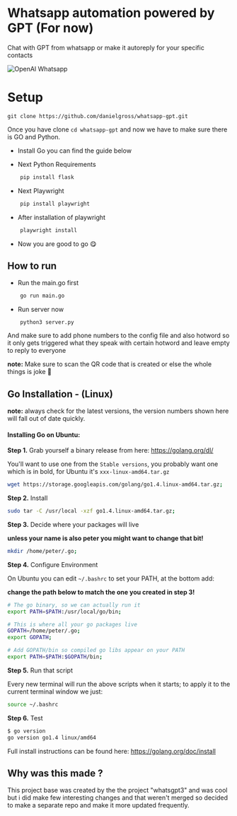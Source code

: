 # Whatsapp automation powered by GPT (For now)

Chat with GPT from whatsapp or make it autoreply for your specific contacts

![OpenAI Whatsapp](https://cdn.iconscout.com/icon/free/png-256/openai-1524348-1290723.png)

# Setup

    git clone https://github.com/danielgross/whatsapp-gpt.git

Once you have clone `cd whatsapp-gpt` and now we have to make sure there is GO and Python.

- Install Go you can find the guide below 

- Next Python Requirements
```bash
    pip install flask
```
- Next Playwright
```bash
    pip install playwright
```
- After installation of playwright
```bash
    playwright install
```
- Now you are good to go 😋 


## How to run

- Run the main.go first

```bash
    go run main.go
```
- Run server now

```
    python3 server.py
```    

And make sure to add phone numbers to the config file and also hotword so it only gets triggered what they speak with certain hotword and leave empty to reply to everyone

**note:** Make sure to scan the QR code that is created or else the whole things is joke 🤡

      
## Go Installation - (Linux)

**note:** always check for the latest versions, the version numbers shown here will fall out of date quickly.

#### Installing Go on Ubuntu:

**Step 1.** Grab yourself a binary release from here: https://golang.org/dl/

You'll want to use one from the `Stable versions`, you probably want one which is in bold, for Ubuntu it's `xxx-linux-amd64.tar.gz`

```bash
wget https://storage.googleapis.com/golang/go1.4.linux-amd64.tar.gz;
```

**Step 2.** Install

```bash
sudo tar -C /usr/local -xzf go1.4.linux-amd64.tar.gz;
```

**Step 3.** Decide where your packages will live

**unless your name is also peter you might want to change that bit!**

```bash
mkdir /home/peter/.go;
```

**Step 4.** Configure Environment

On Ubuntu you can edit `~/.bashrc` to set your PATH, at the bottom add:

**change the path below to match the one you created in step 3!**

```bash
# The go binary, so we can actually run it
export PATH=$PATH:/usr/local/go/bin;

# This is where all your go packages live
GOPATH=/home/peter/.go;
export GOPATH;

# Add GOPATH/bin so compiled go libs appear on your PATH
export PATH=$PATH:$GOPATH/bin;
```

**Step 5.** Run that script

Every new terminal will run the above scripts when it starts; to apply it to the current terminal window we just:

```bash
source ~/.bashrc
```

**Step 6.** Test

```bash
$ go version
go version go1.4 linux/amd64
```

Full install instructions can be found here: https://golang.org/doc/install



## Why was this made ?


This project base was created by the the project "whatsgpt3" and was cool but i did make few interesting changes and that weren't merged so decided to make a separate repo and make it more updated frequently.


